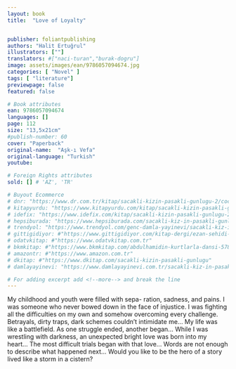 ```yaml
---
layout: book
title:  "Love of Loyalty"


publisher: foliantpublishing
authors: "Halit Ertuğrul"
illustrators: [""]
translators: #["naci-turan","burak-dogru"]
image: assets/images/ean/9786057094674.jpg
categories: [ "Novel" ]
tags: [ "literature"]
previewpage: false
featured: false

# Book attributes
ean: 9786057094674
languages: []
page: 112
size: "13,5x21cm"
#publish-number: 60
cover: "Paperback"
original-name:  "Aşk-ı Vefa"
original-language: "Turkish"
youtube:

# Foreign Rights attributes
sold: [] # 'AZ', 'TR'

# Buyout Ecommerce
# dnr: "https://www.dr.com.tr/kitap/sacakli-kizin-pasakli-gunlugu-2/cocuk-ve-genclik/genclik-10-yas/roman-oyku/urunno=0001893059001"
# kitapyurdu: "https://www.kitapyurdu.com/kitap/sacakli-kizin-pasakli-gunlugu-2-/560122.html&filter_name=Sa%C3%A7akl%C4%B1+K%C4%B1z%27%C4%B1n+Pasakl%C4%B1+G%C3%BCnl%C3%BC%C4%9F%C3%BC+2"
# idefix: "https://www.idefix.com/kitap/sacakli-kizin-pasakli-gunlugu-2/cocuk-ve-genclik/genclik-10-yas/roman-oyku/urunno=0001893059001"
# hepsiburada: "https://www.hepsiburada.com/sacakli-kiz-in-pasakli-gunlugu-2-damla-yayinevi-p-HBV000012ER86"
# trendyol: "https://www.trendyol.com/genc-damla-yayinevi/sacakli-kiz-in-pasakli-gunlugu-2-p-54825777"
# gittigidiyor: #"https://www.gittigidiyor.com/kitap-dergi/ezan-sehidi-adnan-menderes_pdp_732728793"
# odatvkitap: #"https://www.odatvkitap.com.tr"
# bkmkitap: #"https://www.bkmkitap.com/abdulhamidin-kurtlarla-dansi-578226"
# amazontr: #"https://www.amazon.com.tr"
# dkitap: #"https://www.dkitap.com/sacakli-kizin-pasakli-gunlugu"
# damlayayinevi: "https://www.damlayayinevi.com.tr/sacakli-kiz-in-pasakli-gunlugu-2-bu-iste-bi-terslik-var"

# For adding excerpt add <!--more--> and break the line
---
```

My childhood and youth were filled with sepa-
ration, sadness, and pains. I was someone who
never bowed down in the face of injustice. I was
fighting all the difficulties on my own and somehow
overcoming every challenge. Betrayals, dirty traps,
dark schemes couldn’t intimidate me... My life was
like a battlefield. As one struggle ended, another
began... While I was wrestling with darkness, an
unexpected bright love was born into my heart...
The most difficult trials began with that love...
Words are not enough to describe what happened
next... Would you like to be the hero of a story lived
like a storm in a cistern?
<!--more--> 


